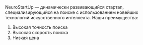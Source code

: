 NeuroStartUp — динамически развивающийся стартап, специализирующийся на поиске с использованием новейших технологий искусственного интеллекта. Наши преимущества:

1) Высокая точность поиска
2) Высокая скорость поиска
3) Низкая цена
